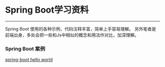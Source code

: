 # Spring Boot学习资料
****
Spring Boot 使用的各种示例，代码注释丰富，简单上手容易理解。
另外笔者是前端出身，多处会把一些和Js中相似的概念和用法作对比，加深理解。

### Spring Boot 案例
[spring-boot hello world](https://github.com/zhuqitao/spring-boot-examples/tree/master/springboot-hello-world)

